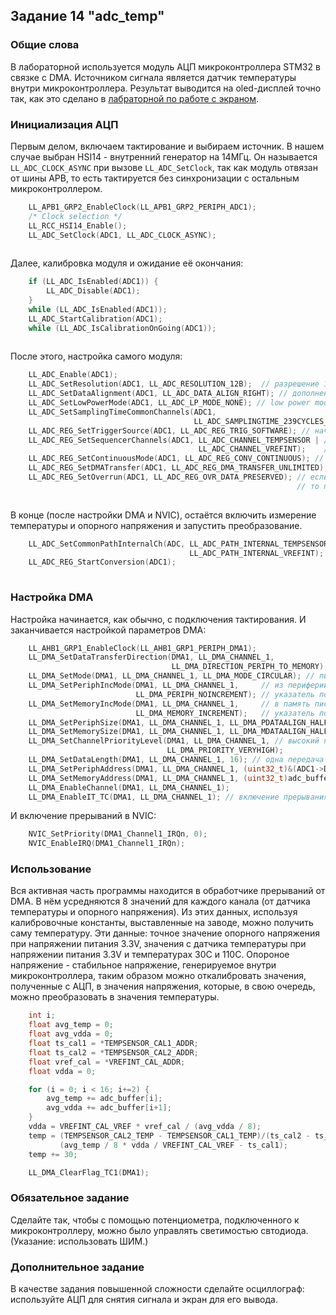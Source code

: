 ## Задание 14 "adc_temp"

### Общие слова

В лабораторной используется модуль АЦП микроконтроллера STM32 в связке с DMA. Источником сигнала является датчик температуры внутри микроконтроллера. Результат выводится на oled-дисплей точно так, как это сделано в [лабраторной по работе с экраном](https://https://github.com/edosedgar/stm32f0_ARM/tree/master/labs/12_i2c_oled_display).

### Инициализация АЦП

Первым делом, включаем тактирование и выбираем источник. В нашем случае выбран HSI14 - внутренний генератор на 14МГц. Он называется `LL_ADC_CLOCK_ASYNC` при вызове `LL_ADC_SetClock`, так как модуль отвязан от шины APB, то есть тактируется без синхронизации с остальным микроконтроллером.

```c
    LL_APB1_GRP2_EnableClock(LL_APB1_GRP2_PERIPH_ADC1);
    /* Clock selection */
    LL_RCC_HSI14_Enable();
    LL_ADC_SetClock(ADC1, LL_ADC_CLOCK_ASYNC);
    
```

Далее, калибровка модуля и ожидание её окончания:

```c
    if (LL_ADC_IsEnabled(ADC1)) {
        LL_ADC_Disable(ADC1);
    }
    while (LL_ADC_IsEnabled(ADC1));
    LL_ADC_StartCalibration(ADC1);
    while (LL_ADC_IsCalibrationOnGoing(ADC1));
    
```

После этого, настройка самого модуля:

```c
    LL_ADC_Enable(ADC1);
    LL_ADC_SetResolution(ADC1, LL_ADC_RESOLUTION_12B);  // разрешение 12 бит
    LL_ADC_SetDataAlignment(ADC1, LL_ADC_DATA_ALIGN_RIGHT); // дополнение нулями слева
    LL_ADC_SetLowPowerMode(ADC1, LL_ADC_LP_MODE_NONE); // low power mode выключен
    LL_ADC_SetSamplingTimeCommonChannels(ADC1,
                                         LL_ADC_SAMPLINGTIME_239CYCLES_5); // опрашивать каждые 239.5 циклов
    LL_ADC_REG_SetTriggerSource(ADC1, LL_ADC_REG_TRIG_SOFTWARE); // начинаем преобразование по программному событию
    LL_ADC_REG_SetSequencerChannels(ADC1, LL_ADC_CHANNEL_TEMPSENSOR | // будем измерять температуру и
                                          LL_ADC_CHANNEL_VREFINT);    // опорное напряжение
    LL_ADC_REG_SetContinuousMode(ADC1, LL_ADC_REG_CONV_CONTINUOUS); // постоянный опрос
    LL_ADC_REG_SetDMATransfer(ADC1, LL_ADC_REG_DMA_TRANSFER_UNLIMITED); // DMA будет постоянно выгружать данные
    LL_ADC_REG_SetOverrun(ADC1, LL_ADC_REG_OVR_DATA_PRESERVED); // если предыдущее значение не вычиталось, 
	                                                            // то приостановить преобразование
    
```

В конце (после настройки DMA и NVIC), остаётся включить измерение температуры и опорного напряжения и запустить преобразование.

```c
    LL_ADC_SetCommonPathInternalCh(ADC, LL_ADC_PATH_INTERNAL_TEMPSENSOR |
                                        LL_ADC_PATH_INTERNAL_VREFINT);
    LL_ADC_REG_StartConversion(ADC1);
    
```

### Настройка DMA

Настройка начинается, как обычно, с подключения тактирования. И заканчивается настройкой параметров DMA:

```c
    LL_AHB1_GRP1_EnableClock(LL_AHB1_GRP1_PERIPH_DMA1);
    LL_DMA_SetDataTransferDirection(DMA1, LL_DMA_CHANNEL_1,
                                    LL_DMA_DIRECTION_PERIPH_TO_MEMORY); // данные из периферии в память
    LL_DMA_SetMode(DMA1, LL_DMA_CHANNEL_1, LL_DMA_MODE_CIRCULAR); // писать циклично (поверх старых значений)
    LL_DMA_SetPeriphIncMode(DMA1, LL_DMA_CHANNEL_1,     // из периферии брать данные и не сдвигать
                            LL_DMA_PERIPH_NOINCREMENT); // указатель после каждого прочтения
    LL_DMA_SetMemoryIncMode(DMA1, LL_DMA_CHANNEL_1,     // в память писать данные и сдвигать
                            LL_DMA_MEMORY_INCREMENT);   // указатель после каждой записи
    LL_DMA_SetPeriphSize(DMA1, LL_DMA_CHANNEL_1, LL_DMA_PDATAALIGN_HALFWORD); // вычитывать по 16 бит
    LL_DMA_SetMemorySize(DMA1, LL_DMA_CHANNEL_1, LL_DMA_MDATAALIGN_HALFWORD); // писать по 16 бит
    LL_DMA_SetChannelPriorityLevel(DMA1, LL_DMA_CHANNEL_1, // высокий приоритет канала преобразования
                                   LL_DMA_PRIORITY_VERYHIGH);
    LL_DMA_SetDataLength(DMA1, LL_DMA_CHANNEL_1, 16); // одна передача состоит из 16 элементов
    LL_DMA_SetPeriphAddress(DMA1, LL_DMA_CHANNEL_1, (uint32_t)&(ADC1->DR)); // откуда брать
    LL_DMA_SetMemoryAddress(DMA1, LL_DMA_CHANNEL_1, (uint32_t)adc_buffer); // куда писать
    LL_DMA_EnableChannel(DMA1, LL_DMA_CHANNEL_1);
    LL_DMA_EnableIT_TC(DMA1, LL_DMA_CHANNEL_1); // включение прерывания по окончании передачи
```

И включение прерываний в NVIC:

```c
    NVIC_SetPriority(DMA1_Channel1_IRQn, 0);
    NVIC_EnableIRQ(DMA1_Channel1_IRQn);
```

### Использование

Вся активная часть программы находится в обработчике прерываний от DMA. В нём усредняются 8 значений для каждого канала (от датчика температуры и опорного напряжения). Из этих данных, используя калибровочные константы, выставленные на заводе, можно получить саму температуру. Эти данные: точное значение опорного напряжения при напряжении питания 3.3V, значения с датчика температуры при напряжении питания 3.3V и температурах 30C и 110C. Опороное напряжение - стабильное напряжение, генерируемое внутри микроконтроллера, таким образом можно откалибровать значения, полученные с АЦП, в значения напряжения, которые, в свою очередь, можно преобразовать в значения температуры.

```c
    int i;
    float avg_temp = 0;
    float avg_vdda = 0;
    float ts_cal1 = *TEMPSENSOR_CAL1_ADDR;
    float ts_cal2 = *TEMPSENSOR_CAL2_ADDR;
    float vref_cal = *VREFINT_CAL_ADDR;
    float vdda = 0;

    for (i = 0; i < 16; i+=2) {
        avg_temp += adc_buffer[i];
        avg_vdda += adc_buffer[i+1];
    }
    vdda = VREFINT_CAL_VREF * vref_cal / (avg_vdda / 8);
    temp = (TEMPSENSOR_CAL2_TEMP - TEMPSENSOR_CAL1_TEMP)/(ts_cal2 - ts_cal1) *
           (avg_temp / 8 * vdda / VREFINT_CAL_VREF - ts_cal1);
    temp += 30;

    LL_DMA_ClearFlag_TC1(DMA1);
```

### Обязательное задание

Сделайте так, чтобы с помощью потенциометра, подключенного к микроконтроллеру, можно было управлять светимостью свтодиода. (Указание: использовать ШИМ.)

### Дополнительное задание

В качестве задания повышенной сложности сделайте осциллограф: используйте АЦП для снятия сигнала и экран для его вывода.
